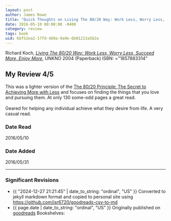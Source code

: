 ```yaml
---
layout: post
author: James Rowe
title: "Quick Thoughts on Living The 80/20 Way: Work Less, Worry Less, Succeed More, Enjoy More"
date: 2016-05-10 00:00:00 -0400
category: review
tags: book 
uid: 6bf52ea2-17fd-469a-9a9e-6b01213a562a
---
```


Richard Koch, *[Living The 80/20 Way: Work Less, Worry Less, Succeed More, Enjoy More](https://www.goodreads.com/book/show/181210)*,  UNKNO 2004 (Paperback) ISBN: ="1857883314"

## My Review 4/5

This was a lighter version of the [The 80/20 Principle: The Secret to Achieving More with Less](https://www.goodreads.com/book/show/181206) and focuses on finding the things that you love and pursuing them. At only 130 some-odd pages a great read.<br/><br/>Geared for helping any individual achieve what they desire from life. A very casual read.

### Date Read
2016/05/10

### Date Added
2016/05/31

---

### Significant Revisions

- {{ "2024-12-27 21:21:45" | date_to_string: "ordinal", "US" }} Converted to jekyll markdown format and copied to personal site using <https://github.com/jsr6720/goodreads-csv-to-md>
- {{ page.date | date_to_string: "ordinal", "US" }} Originally published on [goodreads](https://www.goodreads.com) Bookshelves: 